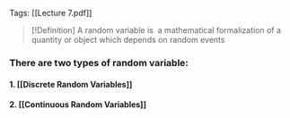 Tags: [[Lecture 7.pdf]]

>[!Definition]
>A random variable is  a mathematical formalization of a quantity or object which depends on random events
### There are two types of random variable:
#### 1. [[Discrete Random Variables]]

#### 2. [[Continuous Random Variables]]
